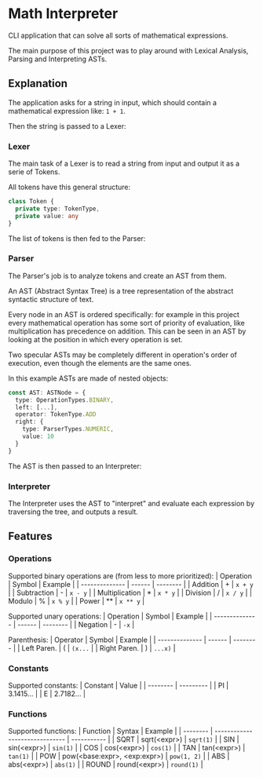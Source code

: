 # Math Interpreter

CLI application that can solve all sorts of mathematical expressions.

The main purpose of this project was to play around with Lexical Analysis, Parsing and Interpreting ASTs.

## Explanation

The application asks for a string in input, which should contain a mathematical expression like: `1 + 1`.

Then the string is passed to a Lexer:

### Lexer

The main task of a Lexer is to read a string from input and output it as a serie of Tokens.

All tokens have this general structure:
```typescript
class Token {
  private type: TokenType,
  private value: any
}
```

The list of tokens is then fed to the Parser:

### Parser

The Parser's job is to analyze tokens and create an AST from them.

An AST (Abstract Syntax Tree) is a tree representation of the abstract syntactic structure of text.

Every node in an AST is ordered specifically: for example in this project every mathematical operation has some sort of priority of evaluation, like multiplication has precedence on addition. This can be seen in an AST by looking at the position in which every operation is set. 

Two specular ASTs may be completely different in operation's order of execution, even though the elements are the same ones.

In this example ASTs are made of nested objects:
```typescript
const AST: ASTNode = {
  type: OperationTypes.BINARY,
  left: [...],
  operator: TokenType.ADD
  right: {
    type: ParserTypes.NUMERIC,
    value: 10
  }
}
```

The AST is then passed to an Interpreter:

### Interpreter

The Interpreter uses the AST to "interpret" and evaluate each expression by traversing the tree, and outputs a result.

## Features
### Operations

Supported binary operations are (from less to more prioritized):
| Operation      | Symbol | Example  |
| -------------- | ------ | -------- |
| Addition       | +      | `x + y`  |
| Subtraction    | -      | `x - y`  |
| Multiplication | *      | `x * y`  |
| Division       | /      | `x / y`  |
| Modulo         | %      | `x % y`  |
| Power          | **     | `x ** y` |

Supported unary operations:
| Operation      | Symbol | Example  |
| -------------- | ------ | -------- |
| Negation       | -      | `-x`     |

Parenthesis:
| Operator       | Symbol | Example  |
| -------------- | ------ | -------- |
| Left Paren.    | (      | `(x...`  |
| Right Paren.   | )      | `...x)`  |

### Constants

Supported constants:
| Constant | Value     |
| -------- | --------- |
| PI       | 3.1415... |
| E        | 2.7182... |

### Functions

Supported functions:
| Function | Syntax                         | Example     |
| -------- | ------------------------------ | ----------- |
| SQRT     | sqrt(\<expr>)                  | `sqrt(1)`   |
| SIN      | sin(\<expr>)                   | `sin(1)`    |
| COS      | cos(\<expr>)                   | `cos(1)`    |
| TAN      | tan(\<expr>)                   | `tan(1)`    |
| POW      | pow(\<base:expr>, \<exp:expr>) | `pow(1, 2)` |
| ABS      | abs(\<expr>)                   | `abs(1)`    |
| ROUND    | round(\<expr>)                 | `round(1)`  |